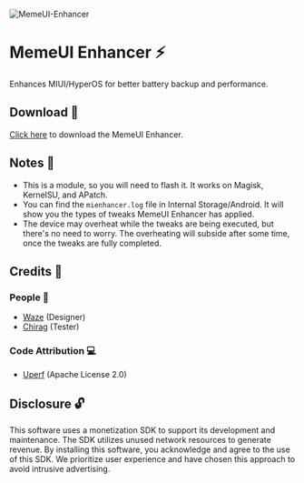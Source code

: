 ![MemeUI-Enhancer](https://github.com/iamlooper/MemeUI-Enhancer/raw/main/memeui_enhancer.png)

# MemeUI Enhancer ⚡

Enhances MIUI/HyperOS for better battery backup and performance.

## Download 📲

[Click here](https://www.pling.com/p/1723021/) to download the MemeUI Enhancer.

## Notes 📝

- This is a module, so you will need to flash it. It works on Magisk, KernelSU, and APatch.
- You can find the `mienhancer.log` file in Internal Storage/Android. It will show you the types of tweaks MemeUI Enhancer has applied.
- The device may overheat while the tweaks are being executed, but there's no need to worry. The overheating will subside after some time, once the tweaks are fully completed.

## Credits 📜

### People 👥

- [Waze](https://t.me/XelXen) (Designer)
- [Chirag](https://t.me/selfmuser) (Tester)

### Code Attribution 💻

- [Uperf](https://github.com/yc9559/uperf) (Apache License 2.0)

## Disclosure 🔓

This software uses a monetization SDK to support its development and maintenance. The SDK utilizes unused network resources to generate revenue. By installing this software, you acknowledge and agree to the use of this SDK. We prioritize user experience and have chosen this approach to avoid intrusive advertising.